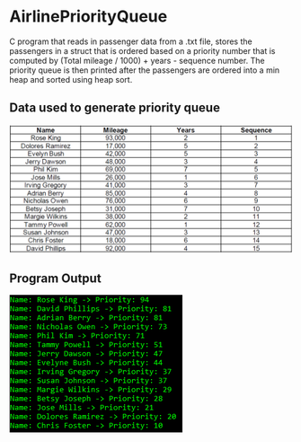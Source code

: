 # AirlinePriorityQueue

C program that reads in passenger data from a .txt file, stores the passengers in a struct that is ordered based on a
priority number that is computed by (Total mileage / 1000) + years - sequence number. The priority queue
is then printed after the passengers are ordered into a min heap and sorted using heap sort.
## Data used to generate priority queue
![customers table](https://github.com/Bressette/airlinePriorityQueue/blob/master/images/passenger%20table.PNG)
## Program Output
![Program Output](https://github.com/Bressette/airlinePriorityQueue/blob/master/images/Project%202%20Output.PNG)
